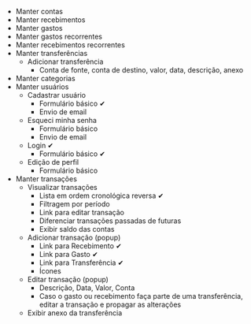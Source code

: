 * Manter contas
* Manter recebimentos
* Manter gastos
* Manter gastos recorrentes
* Manter recebimentos recorrentes
* Manter transferências
    * Adicionar transferência
        * Conta de fonte, conta de destino, valor, data, descrição, anexo
* Manter categorias
* Manter usuários
    * Cadastrar usuário
        * Formulário básico ✔
        * Envio de email
    * Esqueci minha senha
        * Formulário básico
        * Envio de email
    * Login ✔
        * Formulário básico ✔
    * Edição de perfil
        * Formulário básico
* Manter transações
    * Visualizar transações
        * Lista em ordem cronológica reversa ✔
        * Filtragem por período
        * Link para editar transação
        * Diferenciar transações passadas de futuras
        * Exibir saldo das contas
    * Adicionar transação (popup)
        * Link para Recebimento ✔
        * Link para Gasto ✔
        * Link para Transferência ✔
        * Ícones
    * Editar transação (popup)
        * Descrição, Data, Valor, Conta
        * Caso o gasto ou recebimento faça parte de uma transferência, editar a transação e propagar as alterações
    * Exibir anexo da transferência
        
